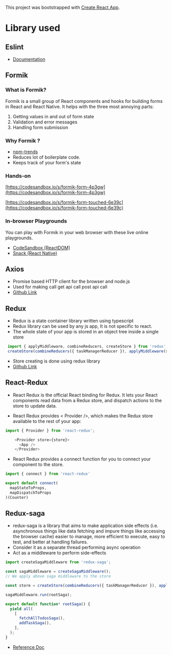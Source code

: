 This project was bootstrapped with [Create React App](https://github.com/facebook/create-react-app).

# Library used

## Eslint
- [Documentation](https://eslint.org/docs/user-guide/getting-started)

## Formik
### What is Formik?

Formik is a small group of React components and hooks for building forms in React and React Native. It helps with the three most annoying parts:

1. Getting values in and out of form state
2. Validation and error messages
3. Handling form submission

### Why Formik ?

- [npm-trends](https://www.npmtrends.com/formik-vs-react-form-vs-react-final-form-vs-@rocketseat/unform-vs-react-hook-form-vs-formsy-vs-react-redux-form)
- Reduces lot of boilerplate code.
- Keeps track of your form's state

### Hands-on

[https://codesandbox.io/s/formik-form-4p3gw](https://codesandbox.io/s/formik-form-4p3gw)

[https://codesandbox.io/s/formik-form-touched-6e39c](https://codesandbox.io/s/formik-form-touched-6e39c)

### **In-browser Playgrounds**

You can play with Formik in your web browser with these live online playgrounds.

- [CodeSandbox (ReactDOM)](https://codesandbox.io/s/zKrK5YLDZ)
- [Snack (React Native)](https://snack.expo.io/?dependencies=yup%2Cformik%2Creact-native-paper%2Cexpo-constants&sourceUrl=https%3A%2F%2Fgist.githubusercontent.com%2Fbrentvatne%2F700e1dbf9c3e88a11aef8e557627ce3f%2Fraw%2Feeee57721c9890c1212ac34a4c37707f6354f469%2FApp.js)

## Axios

- Promise based HTTP client for the browser and node.js
- Used for making call get api call post api call
- [Github Link](https://github.com/axios/axios)

## Redux

- Redux is a state container library written using typescript
- Redux library can be used by any js app, It is not specific to react.
- The whole state of your app is stored in an object tree inside a single store

```Javascript
 import { applyMiddleware, combineReducers, createStore } from 'redux';
 createStore(combineReducers({ taskManagerReducer }), applyMiddleware(sagaMiddleware));
```
- Store creating is done using redux library
- [Github Link](https://github.com/reduxjs/redux)

## React-Redux

- React Redux is the official React binding for Redux. It lets your React components read data from a Redux store, and dispatch actions to the store to update data.

- React Redux provides < Provider />, which makes the Redux store available to the rest of your app:
  
```Javascript
import { Provider } from 'react-redux';

    <Provider store={store}>
      <App />
    </Provider>
```

- React Redux provides a connect function for you to connect your component to the store.

```Javascript
import { connect } from 'react-redux'

export default connect(
  mapStateToProps,
  mapDispatchToProps
)(Counter)
```

## Redux-saga

- redux-saga is a library that aims to make application side effects (i.e. asynchronous things like data fetching and impure things like accessing the browser cache) easier to manage, more efficient to execute, easy to test, and better at handling failures.
- Consider it as a separate thread performing async operation
- Act as a middleware to perform side-effects

```Javascript
import createSagaMiddleware from 'redux-saga';

const sagaMiddleware = createSagaMiddleware();
// We apply above saga middleware to the store

const store = createStore(combineReducers({ taskManagerReducer }), applyMiddleware(sagaMiddleware));

sagaMiddleware.run(rootSaga);

export default function* rootSaga() {
  yield all(
    [
      fetchAllTodosSaga(),
      addTaskSaga(),
    ],
  );
}
```

- [Reference Doc](https://redux-saga.js.org/)

